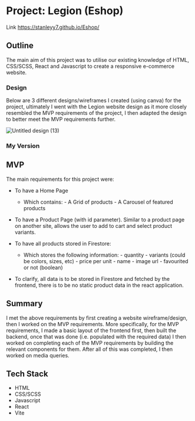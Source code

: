 # Project: Legion (Eshop)

Link https://stanleyy7.github.io/Eshop/

## Outline
The main aim of this project was to utilise our existing knowledge of HTML, CSS/SCSS, React and Javascript to create a responsive e-commerce website. 

### Design

Below are 3 different designs/wireframes I created (using canva) for the project, ultimately I went with the Legion website design as it more closely resembled the MVP requirements of the project, I then adapted the design to better meet the MVP requirements further.

![Untitled design (13)](https://user-images.githubusercontent.com/119549394/215723162-8fb69dd3-7967-4bf8-944e-067ea26578be.png)

### My Version


## MVP

The main requirements for this project were:

-   To have a Home Page
     -   Which contains:
        -   A Grid of products
        -   A Carousel of featured products
        
-   To have a Product Page (with id parameter). Similar to a product page on another site, allows the user to add to cart and select product variants.
        
-   To have all products stored in Firestore:
      -  Which stores the following information:
        -   quantity
        -   variants (could be colors, sizes, etc)
        -   price per unit
        -   name
        -   image url
        -   favourited or not (boolean)
-    To clarify, all data is to be stored in Firestore and fetched by the frontend, there is to be no static product data in the react application.

## Summary

I met the above requirements by first creating a website wireframe/design, then I worked on the MVP requirements. More specifically, for the MVP requirements, I made a basic layout of the frontend first, then built the backend, once that was done (i.e. populated with the required data) I then worked on completing each of the MVP requirements by building the relevant components for them. After all of this was completed, I then worked on media queries.

## Tech Stack
- HTML
- CSS/SCSS
- Javascript
- React
- Vite

